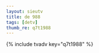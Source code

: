 ```yaml
--- 
layout: sieutv
title: de 988
tags: [detv]
thumb_re: q7t1988
---
```

{% include tvadv key="q7t1988" %} 
